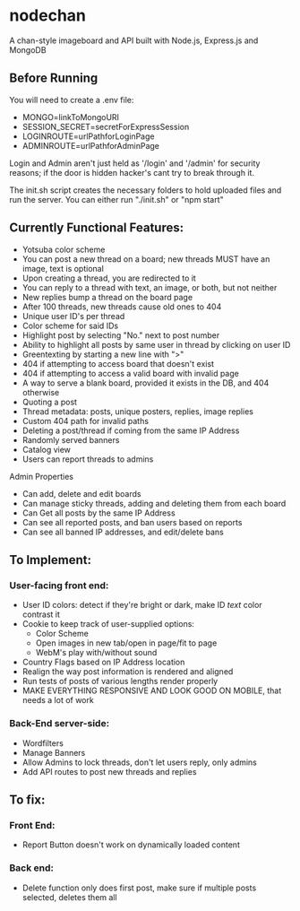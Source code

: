 # nodechan
A chan-style imageboard and API built with Node.js, Express.js and MongoDB

## Before Running
You will need to create a .env file:
+ MONGO=linkToMongoURI
+ SESSION_SECRET=secretForExpressSession
+ LOGINROUTE=urlPathforLoginPage
+ ADMINROUTE=urlPathforAdminPage

Login and Admin aren't just held as '/login' and '/admin' for security reasons; if the door is hidden hacker's cant try to break through it.

The init.sh script creates the necessary folders to hold uploaded files and run the server. You can either run "./init.sh" or "npm start"

## Currently Functional Features:

+ Yotsuba color scheme
+ You can post a new thread on a board; new threads MUST have an image, text is optional
+ Upon creating a thread, you are redirected to it
+ You can reply to a thread with text, an image, or both, but not neither
+ New replies bump a thread on the board page
+ After 100 threads, new threads cause old ones to 404
+ Unique user ID's per thread
+ Color scheme for said IDs
+ Highlight post by selecting "No." next to post number
+ Ability to highlight all posts by same user in thread by clicking on user ID
+ Greentexting by starting a new line with ">"
+ 404 if attempting to access board that doesn't exist
+ 404 if attempting to access a valid board with invalid page
+ A way to serve a blank board, provided it exists in the DB, and 404 otherwise 
+ Quoting a post
+ Thread metadata: posts, unique posters, replies, image replies 
+ Custom 404 path for invalid paths
+ Deleting a post/thread if coming from the same IP Address
+ Randomly served banners
+ Catalog view
+ Users can report threads to admins

Admin Properties
+ Can add, delete and edit boards
+ Can manage sticky threads, adding and deleting them from each board
+ Can Get all posts by the same IP Address
+ Can see all reported posts, and ban users based on reports
+ Can see all banned IP addresses, and edit/delete bans


## To Implement:

### User-facing front end:
+ User ID colors: detect if they're bright or dark, make ID *text* color contrast it
+ Cookie to keep track of user-supplied options:
    + Color Scheme
    + Open images in new tab/open in page/fit to page
    + WebM's play with/without sound
+ Country Flags based on IP Address location
+ Realign the way post information is rendered and aligned
+ Run tests of posts of various lengths render properly
+ MAKE EVERYTHING RESPONSIVE AND LOOK GOOD ON MOBILE, that needs a lot of work

### Back-End server-side:
+ Wordfilters
+ Manage Banners
+ Allow Admins to lock threads, don't let users reply, only admins
+ Add API routes to post new threads and replies

## To fix:

### Front End:
+ Report Button doesn't work on dynamically loaded content

### Back end:
+ Delete function only does first post, make sure if multiple posts selected, deletes them all
